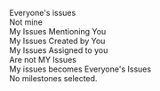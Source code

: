 Everyone's issues  
Not mine  
My Issues Mentioning You  
My Issues Created by You  
My Issues Assigned to you  
Are not MY Issues  
My issues becomes Everyone's Issues  
No milestones selected.